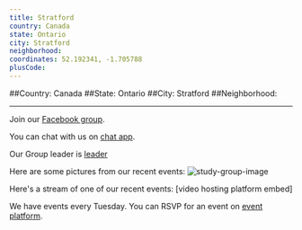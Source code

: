 ```yaml
---
title: Stratford
country: Canada
state: Ontario
city: Stratford
neighborhood: 
coordinates: 52.192341, -1.705788
plusCode:
---
```


##Country: Canada
##State: Ontario
##City: Stratford
##Neighborhood: 
*****
Join our [Facebook group](https://www.facebook.com/groups/free.code.camp.stratford.on).

You can chat with us on [chat app]().

Our Group leader is [leader]()

Here are some pictures from our recent events:
![study-group-image]()

Here's a stream of one of our recent events:
[video hosting platform embed]

We have events every Tuesday. You can RSVP for an event on [event platform]().
